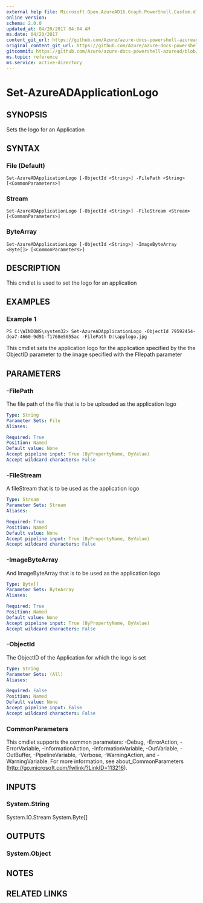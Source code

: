 ```yaml
---
external help file: Microsoft.Open.AzureAD16.Graph.PowerShell.Custom.dll-Help.xml
online version:
schema: 2.0.0
updated_at: 04/20/2017 04:04 AM
ms.date: 04/20/2017
content_git_url: https://github.com/Azure/azure-docs-powershell-azuread/blob/VinceSmith-patch-9/Azure%20AD%20Cmdlets/AzureAD/v2/Set-AzureADApplicationLogo.md
original_content_git_url: https://github.com/Azure/azure-docs-powershell-azuread/blob/VinceSmith-patch-9/Azure%20AD%20Cmdlets/AzureAD/v2/Set-AzureADApplicationLogo.md
gitcommit: https://github.com/Azure/azure-docs-powershell-azuread/blob/424c08eff259398d1aa2f26116c38cea5e911b45
ms.topic: reference
ms.service: active-directory
---
```


# Set-AzureADApplicationLogo

## SYNOPSIS
Sets the logo for an Application

## SYNTAX

### File (Default)
```
Set-AzureADApplicationLogo [-ObjectId <String>] -FilePath <String> [<CommonParameters>]
```

### Stream
```
Set-AzureADApplicationLogo [-ObjectId <String>] -FileStream <Stream> [<CommonParameters>]
```

### ByteArray
```
Set-AzureADApplicationLogo [-ObjectId <String>] -ImageByteArray <Byte[]> [<CommonParameters>]
```

## DESCRIPTION
This cmdlet is used to set the logo for an application

## EXAMPLES

### Example 1
```
PS C:\WINDOWS\system32> Set-AzureADApplicationLogo -ObjectId 79592454-dea7-4660-9d91-f1768e5055ac -FilePath D:\applogo.jpg
```

This cmdlet sets the application logo for the application specified by the the ObjectID parameter to the image specified with the FIlepath parameter

## PARAMETERS

### -FilePath
The file path of the file that is to be uploaded as the application logo

```yaml
Type: String
Parameter Sets: File
Aliases: 

Required: True
Position: Named
Default value: None
Accept pipeline input: True (ByPropertyName, ByValue)
Accept wildcard characters: False
```

### -FileStream
A fileStream that is to be used as the application logo

```yaml
Type: Stream
Parameter Sets: Stream
Aliases: 

Required: True
Position: Named
Default value: None
Accept pipeline input: True (ByPropertyName, ByValue)
Accept wildcard characters: False
```

### -ImageByteArray
And ImageByteArray that is to be used as the application logo

```yaml
Type: Byte[]
Parameter Sets: ByteArray
Aliases: 

Required: True
Position: Named
Default value: None
Accept pipeline input: True (ByPropertyName, ByValue)
Accept wildcard characters: False
```

### -ObjectId
The ObjectID of the Application for which the logo is set

```yaml
Type: String
Parameter Sets: (All)
Aliases: 

Required: False
Position: Named
Default value: None
Accept pipeline input: False
Accept wildcard characters: False
```

### CommonParameters
This cmdlet supports the common parameters: -Debug, -ErrorAction, -ErrorVariable, -InformationAction, -InformationVariable, -OutVariable, -OutBuffer, -PipelineVariable, -Verbose, -WarningAction, and -WarningVariable. For more information, see about_CommonParameters (http://go.microsoft.com/fwlink/?LinkID=113216).

## INPUTS

### System.String
System.IO.Stream
System.Byte[]

## OUTPUTS

### System.Object

## NOTES

## RELATED LINKS

